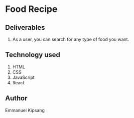 # Food Recipe

## Deliverables
 1. As a user, you can search for any type of food you want.

## Technology used
 1. HTML
 2. CSS
 3. JavaScript
 4. React

## Author
 Emmanuel Kipsang
